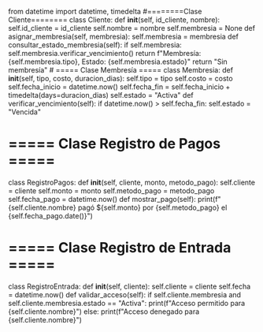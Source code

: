 from datetime import datetime, timedelta
#========Clase Cliente========
class Cliente:
    def __init__(self, id_cliente, nombre):
        self.id_cliente = id_cliente
        self.nombre = nombre
        self.membresia = None
    def asignar_membresia(self, membresia):
        self.membresia = membresia
    def consultar_estado_membresia(self):
        if self.membresia:
            self.membresia.verificar_vencimiento()
            return f"Membresía: {self.membresia.tipo}, Estado: {self.membresia.estado}"
        return "Sin membresía"
        # ===== Clase Membresía =====
class Membresia:
    def __init__(self, tipo, costo, duracion_dias):
        self.tipo = tipo
        self.costo = costo
        self.fecha_inicio = datetime.now()
        self.fecha_fin = self.fecha_inicio + timedelta(days=duracion_dias)
        self.estado = "Activa"
    def verificar_vencimiento(self):
        if datetime.now() > self.fecha_fin:
            self.estado = "Vencida"
# ===== Clase Registro de Pagos =====
class RegistroPagos:
    def __init__(self, cliente, monto, metodo_pago):
        self.cliente = cliente
        self.monto = monto
        self.metodo_pago = metodo_pago
        self.fecha_pago = datetime.now()
    def mostrar_pago(self):
        print(f"{self.cliente.nombre} pagó ${self.monto} por {self.metodo_pago} el {self.fecha_pago.date()}")
        
# ===== Clase Registro de Entrada =====
class RegistroEntrada:
    def __init__(self, cliente):
        self.cliente = cliente
        self.fecha = datetime.now()
    def validar_acceso(self):
        if self.cliente.membresia and self.cliente.membresia.estado == "Activa":
            print(f"Acceso permitido para {self.cliente.nombre}")
        else:
            print(f"Acceso denegado para {self.cliente.nombre}")
